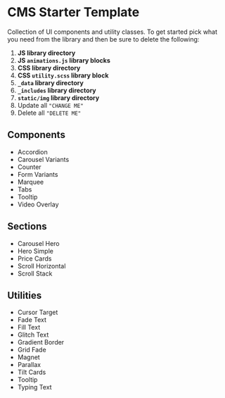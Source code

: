 # CMS Starter Template

Collection of UI components and utility classes. To get started pick what you need from the library and then be sure to delete the following:

1. **JS library directory**
2. **JS `animations.js` library blocks**
3. **CSS library directory**
4. **CSS `utility.scss` library block**
5. **`_data` library directory**
6. **`_includes` library directory**
7. **`static/img` library directory**
8. Update all `"CHANGE ME"`
9. Delete all `"DELETE ME"`

## Components

- Accordion
- Carousel Variants
- Counter
- Form Variants
- Marquee
- Tabs
- Tooltip
- Video Overlay

## Sections

- Carousel Hero
- Hero Simple
- Price Cards
- Scroll Horizontal
- Scroll Stack

## Utilities

- Cursor Target
- Fade Text
- Fill Text
- Glitch Text
- Gradient Border
- Grid Fade
- Magnet
- Parallax
- Tilt Cards
- Tooltip
- Typing Text
